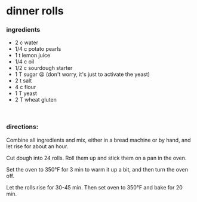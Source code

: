 # dinner rolls

### ingredients
- 2 c water
- 1/4 c potato pearls
- 1 t lemon juice
- 1/4 c oil
- 1/2 c sourdough starter
- 1 T sugar 😫 (don't worry, it's just to activate the yeast)
- 2 t salt
- 4 c flour
- 1 T yeast
- 2 T wheat gluten

<br>

### directions:

Combine all ingredients and mix, either in a bread machine or by hand, and let rise for about an hour.

Cut dough into 24 rolls. Roll them up and stick them on a pan in the oven.

Set the oven to 350°F for 3 min to warm it up a bit, and then turn the oven off.

Let the rolls rise for 30-45 min. Then set oven to 350°F and bake for 20 min.
